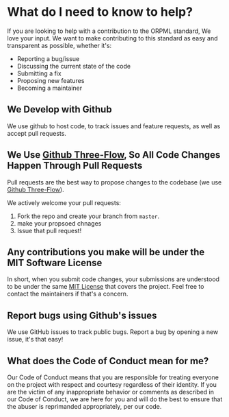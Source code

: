 # What do I need to know to help?

If you are looking to help with a contribution to the ORPML standard, We love your input. We want to make contributing to this standard as easy and transparent as possible, whether it's:
- Reporting a bug/issue
- Discussing the current state of the code
- Submitting a fix
- Proposing new features
- Becoming a maintainer

## We Develop with Github

We use github to host code, to track issues and feature requests, as well as accept pull requests.

## We Use [Github Three-Flow](https://guides.github.com/introduction/flow/index.html), So All Code Changes Happen Through Pull Requests

Pull requests are the best way to propose changes to the codebase (we use [Github Three-Flow](https://guides.github.com/introduction/flow/index.html)). 

We actively welcome your pull requests:

1. Fork the repo and create your branch from `master`.
2. make your propsoed chnages
3. Issue that pull request!

## Any contributions you make will be under the MIT Software License
In short, when you submit code changes, your submissions are understood to be under the same [MIT License](http://choosealicense.com/licenses/mit/) that covers the project. Feel free to contact the maintainers if that's a concern.

## Report bugs using Github's issues

We use GitHub issues to track public bugs. Report a bug by opening a new issue, it's that easy!

## What does the Code of Conduct mean for me?

Our Code of Conduct means that you are responsible for treating everyone on the project with respect and courtesy regardless of their identity. If you are the victim of any inappropriate behavior or comments as described in our Code of Conduct, we are here for you and will do the best to ensure that the abuser is reprimanded appropriately, per our code.